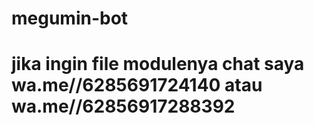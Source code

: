 # megumin-bot
# jika ingin file modulenya chat saya wa.me//6285691724140 atau wa.me//62856917288392
